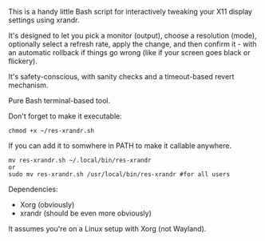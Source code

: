 This is a handy little Bash script for interactively tweaking your X11 display settings using xrandr. 

It's designed to let you pick a monitor (output), choose a resolution (mode), optionally select a refresh rate, apply the change, and then confirm it - with an automatic rollback if things go wrong (like if your screen goes black or flickery).

It's safety-conscious, with sanity checks and a timeout-based revert mechanism. 

Pure Bash terminal-based tool. 

Don't forget to make it executable:
```
chmod +x ~/res-xrandr.sh
```

If you can add it to somwhere in PATH to make it callable anywhere.
```
mv res-xrandr.sh ~/.local/bin/res-xrandr
or
sudo mv res-xrandr.sh /usr/local/bin/res-xrandr #for all users
```


Dependencies:
 - Xorg (obviously)
 - xrandr (should be even more obviously)

It assumes you're on a Linux setup with Xorg (not Wayland).
